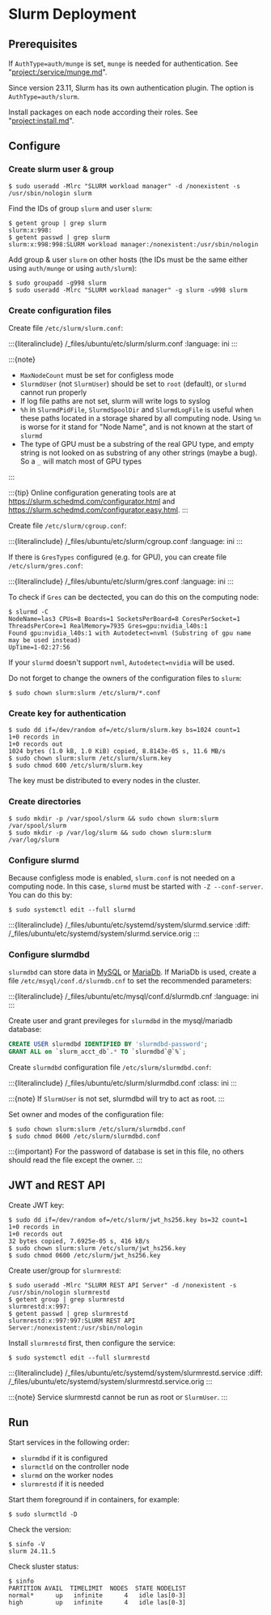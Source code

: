# Slurm Deployment

## Prerequisites

If `AuthType=auth/munge` is set, `munge` is needed for authentication. See "<project:/service/munge.md>".

Since version 23.11, Slurm has its own authentication plugin. The option is `AuthType=auth/slurm`.

Install packages on each node according their roles. See "<project:install.md>".

## Configure

### Create slurm user & group

```console
$ sudo useradd -Mlrc "SLURM workload manager" -d /nonexistent -s /usr/sbin/nologin slurm
```

Find the IDs of group `slurm` and user `slurm`:

```console
$ getent group | grep slurm
slurm:x:998:
$ getent passwd | grep slurm
slurm:x:998:998:SLURM workload manager:/nonexistent:/usr/sbin/nologin
```

Add group & user `slurm` on other hosts (the IDs must be the same either using `auth/munge` or using `auth/slurm`):

```console
$ sudo groupadd -g998 slurm
$ sudo useradd -Mlrc "SLURM workload manager" -g slurm -u998 slurm
```

### Create configuration files

Create file `/etc/slurm/slurm.conf`:

:::{literalinclude} /_files/ubuntu/etc/slurm/slurm.conf
:language: ini
:::

:::{note}

- `MaxNodeCount` must be set for configless mode
- `SlurmdUser` (not `SlurmUser`) should be set to `root` (default), or `slurmd` cannot run properly
- If log file paths are not set, slurm will write logs to syslog
- `%h` in `SlurmdPidFile`, `SlurmdSpoolDir` and `SlurmdLogFile` is useful when these paths located in a storage shared by all computing node. Using `%n` is worse for it stand for "Node Name", and is not known at the start of `slurmd`
- The type of GPU must be a substring of the real GPU type, and empty string is not looked on as substring of any other strings (maybe a bug). So a `_` will match most of GPU types

:::

:::{tip}
Online configuration generating tools are at <https://slurm.schedmd.com/configurator.html> and <https://slurm.schedmd.com/configurator.easy.html>.
:::

Create file `/etc/slurm/cgroup.conf`:

:::{literalinclude} /_files/ubuntu/etc/slurm/cgroup.conf
:language: ini
:::

If there is `GresTypes` configured (e.g. for GPU), you can create file `/etc/slurm/gres.conf`:

:::{literalinclude} /_files/ubuntu/etc/slurm/gres.conf
:language: ini
:::

To check if `Gres` can be dectected, you can do this on the computing node:

```console
$ slurmd -C
NodeName=las3 CPUs=8 Boards=1 SocketsPerBoard=8 CoresPerSocket=1 ThreadsPerCore=1 RealMemory=7935 Gres=gpu:nvidia_l40s:1
Found gpu:nvidia_l40s:1 with Autodetect=nvml (Substring of gpu name may be used instead)
UpTime=1-02:27:56
```

If your `slurmd` doesn't support `nvml`, `Autodetect=nvidia` will be used.

Do not forget to change the owners of the configuration files to `slurm`:

```console
$ sudo chown slurm:slurm /etc/slurm/*.conf
```

### Create key for authentication

```console
$ sudo dd if=/dev/random of=/etc/slurm/slurm.key bs=1024 count=1
1+0 records in
1+0 records out
1024 bytes (1.0 kB, 1.0 KiB) copied, 8.8143e-05 s, 11.6 MB/s
$ sudo chown slurm:slurm /etc/slurm/slurm.key
$ sudo chmod 600 /etc/slurm/slurm.key
```

The key must be distributed to every nodes in the cluster.

### Create directories

```console
$ sudo mkdir -p /var/spool/slurm && sudo chown slurm:slurm /var/spool/slurm
$ sudo mkdir -p /var/log/slurm && sudo chown slurm:slurm /var/log/slurm
```

### Configure slurmd

Because configless mode is enabled, `slurm.conf` is not needed on a computing node. In this case, `slurmd` must be started with `-Z --conf-server`. You can do this by:

```console
$ sudo systemctl edit --full slurmd
```

:::{literalinclude} /_files/ubuntu/etc/systemd/system/slurmd.service
:diff:  /_files/ubuntu/etc/systemd/system/slurmd.service.orig
:::

### Configure slurmdbd

`slurmdbd` can store data in [MySQL](project:/service/mysql.md) or [MariaDb](project:/service/mariadb.md). If MariaDb is used, create a file `/etc/msyql/conf.d/slurmdb.cnf` to set the recommended parameters:

:::{literalinclude} /_files/ubuntu/etc/mysql/conf.d/slurmdb.cnf
:language: ini
:::

Create user and grant previleges for `slurmdbd` in the mysql/mariadb database:

```sql
CREATE USER slurmdbd IDENTIFIED BY 'slurmdbd-password';
GRANT ALL on `slurm_acct_db`.* TO `slurmdbd`@`%`;
```

Create `slurmdbd` configuration file `/etc/slurm/slurmdbd.conf`:

:::{literalinclude} /_files/ubuntu/etc/slurm/slurmdbd.conf
:class: ini
:::

:::{note}
If `SlurmUser` is not set, slurmdbd will try to act as root.
:::

Set owner and modes of the configuration file:

```console
$ sudo chown slurm:slurm /etc/slurm/slurmdbd.conf
$ sudo chmod 0600 /etc/slurm/slurmdbd.conf
```

:::{important}
For the password of database is set in this file, no others should read the file except the owner.
:::

## JWT and REST API

Create JWT key:

```console
$ sudo dd if=/dev/random of=/etc/slurm/jwt_hs256.key bs=32 count=1
1+0 records in
1+0 records out
32 bytes copied, 7.6925e-05 s, 416 kB/s
$ sudo chown slurm:slurm /etc/slurm/jwt_hs256.key
$ sudo chmod 0600 /etc/slurm/jwt_hs256.key
```

Create user/group for `slurmrestd`:

```console
$ sudo useradd -Mlrc "SLURM REST API Server" -d /nonexistent -s /usr/sbin/nologin slurmrestd
$ getent group | grep slurmrestd
slurmrestd:x:997:
$ getent passwd | grep slurmrestd
slurmrestd:x:997:997:SLURM REST API Server:/nonexistent:/usr/sbin/nologin
```

Install `slurmrestd` first, then configure the service:

```console
$ sudo systemctl edit --full slurmrestd
```

:::{literalinclude} /_files/ubuntu/etc/systemd/system/slurmrestd.service
:diff: /_files/ubuntu/etc/systemd/system/slurmrestd.service.orig
:::

:::{note}
Service slurmrestd cannot be run as root or `SlurmUser`.
:::

## Run

Start services in the following order:

- `slurmdbd` if it is configured
- `slurmctld` on the controller node
- `slurmd` on the worker nodes
- `slurmrestd` if it is needed

Start them foreground if in containers, for example:

```console
$ sudo slurmctld -D
```

Check the version:

```console
$ sinfo -V
slurm 24.11.5
```

Check sluster status:

```console
$ sinfo
PARTITION AVAIL  TIMELIMIT  NODES  STATE NODELIST
normal*      up   infinite      4   idle las[0-3]
high         up   infinite      4   idle las[0-3]
```
